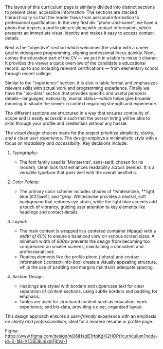 The layout of this curriculum page is similarly divided into distinct sections to present clear, accessible information. The sections are stacked hierarchically so that the reader flows from personal information to professional qualification. In the very first div "photo-and-name", we have a photo that depicts a profile picture along with contact information, which presents an immediate visual identity and makes it easy to access contact details.

Next is the "objective" section which welcomes the visitor with a career goal in videogame programming, aligning professional focus quickly. Next, comes the education part of the CV — we put it in a table to make it cleaner. It provides the viewer a quick overview of the candidate's educational record, up to and including relevant certifications — from elementary school through recent college.

Similar to the "experience" section, it is also in table format and emphasizes relevant skills with actual work and programming experience. Finally we have the "bio-data" section that provides specific and useful personal details—languages, nationality, marital status—which helps give broader meaning to situate the viewer in context regarding strength and experience.

The different sections are structured in a way that ensures continuity of scope and is easily accessible such that the person hiring will be able to skim through your profile and credentials without any hassle.

The *visual design* choices made for the project prioritize simplicity, clarity, and a clean user experience. The design employs a minimalistic style with a focus on *readability and accessibility*. Key decisions include:

1. *Typography*:
   - The font family used is 'Montserrat', sans-serif, chosen for its modern, clean look that enhances readability across devices. It is a versatile typeface that pairs well with the overall aesthetic.

2. *Color Palette*:
   - The primary color scheme includes shades of *whitesmoke, **light blue (#27aae1), and **gray*. Whitesmoke provides a neutral, soft background that reduces eye strain, while the light blue accents add a touch of vibrancy, guiding user attention to key elements like headings and contact details.

3. *Layout*:
   - The main content is wrapped in a centered container (#page) with a *width of 60%* to ensure a balanced view on various screen sizes. A minimum width of *600px* prevents the design from becoming too compressed on smaller screens, maintaining a consistent and professional look.
   - Floating elements like the profile photo (.photo) and contact information (.contact-info-box) create a visually appealing structure, while the use of padding and margins maintains adequate spacing.

4. *Section Design*:
   - Headings are styled with borders and uppercase text for clear separation of content sections, using subtle borders and padding for emphasis.
   - Tables are used for structured content such as education, work experience, and bio-data, providing a clear, organized layout.

This design approach ensures a *user-friendly* experience with an emphasis on *clarity and professionalism*, ideal for a modern resume or profile page.


Figma: https://www.figma.com/design/wD6jHsqlE1rtpKgKl2HOPr/curriculum?node-id=0-1&t=X1DB58Ll6xmFjbVa-1

